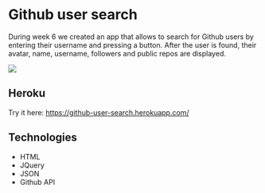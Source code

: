 Github user search
===
During week 6 we created an app that allows to search for Github users by entering their username and pressing a button. After the user is found, their avatar, name, username, followers and public repos are displayed.

<img src="http://i61.tinypic.com/16lbltv.jpg">

Heroku
------
Try it here: https://github-user-search.herokuapp.com/

Technologies
----
- HTML
- JQuery
- JSON
- Github API
